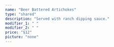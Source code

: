 ```yaml
---
name: "Beer Battered Artichokes"
type: "shared"
description: "Served with ranch dipping sauce."
modifier_1: " "
modifier_2: " "
price: "$12"
picture: "none"
---
```

